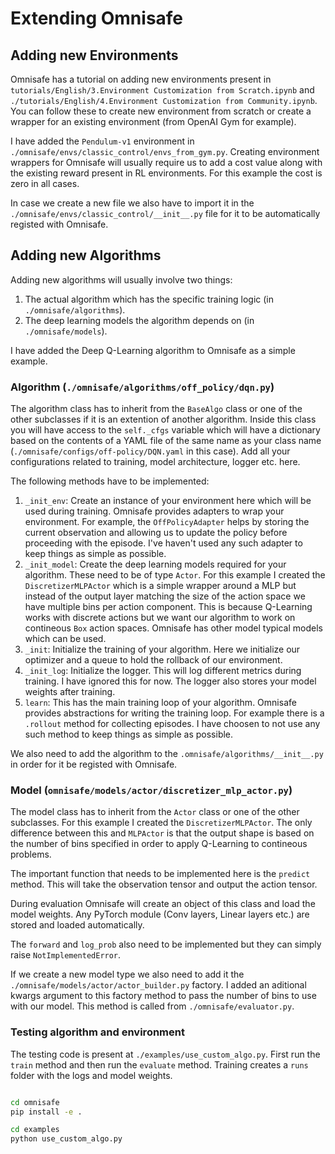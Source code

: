 # Extending Omnisafe

## Adding new Environments

Omnisafe has a tutorial on adding new environments present in `tutorials/English/3.Environment Customization from Scratch.ipynb` and `./tutorials/English/4.Environment Customization from Community.ipynb`. You can follow these to create new environment from scratch or create a wrapper for an existing environment (from OpenAI Gym for example).

I have added the `Pendulum-v1` environment in `./omnisafe/envs/classic_control/envs_from_gym.py`. Creating environment wrappers for Omnisafe will usually require us to add a cost value along with the existing reward present in RL environments. For this example the cost is zero in all cases.

In case we create a new file we also have to import it in the `./omnisafe/envs/classic_control/__init__.py` file for it to be automatically registed with Omnisafe.

## Adding new Algorithms

Adding new algorithms will usually involve two things: 

1. The actual algorithm which has the specific training logic (in `./omnisafe/algorithms`).
2. The deep learning models the algorithm depends on (in `./omnisafe/models`).

I have added the Deep Q-Learning algorithm to Omnisafe as a simple example.

### Algorithm (`./omnisafe/algorithms/off_policy/dqn.py`)

The algorithm class has to inherit from the `BaseAlgo` class or one of the other subclasses if it is an extention of another algorithm. Inside this class you will have access to the `self._cfgs` variable which will have a dictionary based on the contents of a YAML file of the same name as your class name (`./omnisafe/configs/off-policy/DQN.yaml` in this case). Add all your configurations related to training, model architecture, logger etc. here.

The following methods have to be implemented:

1. `_init_env`: Create an instance of your environment here which will be used during training. Omnisafe provides adapters to wrap your environment. For example, the `OffPolicyAdapter` helps by storing the current observation and allowing us to update the policy before proceeding with the episode. I've haven't used any such adapter to keep things as simple as possible.
2. `_init_model`: Create the deep learning models required for your algorithm. These need to be of type `Actor`. For this example I created the `DiscretizerMLPActor` which is a simple wrapper around a MLP but instead of the output layer matching the size of the action space we have multiple bins per action component. This is because Q-Learning works with discrete actions but we want our algorithm to work on contineous `Box` action spaces. Omnisafe has other model typical models which can be used.
3. `_init`: Initialize the training of your algorithm. Here we initialize our optimizer and a queue to hold the rollback of our environment.
4. `_init_log`: Initialize the logger. This will log different metrics during training. I have ignored this for now. The logger also stores your model weights after training.
5. `learn`: This has the main training loop of your algorithm. Omnisafe provides abstractions for writing the training loop. For example there is a `.rollout` method for collecting episodes. I have choosen to not use any such method to keep things as simple as possible.

We also need to add the algorithm to the `.omnisafe/algorithms/__init__.py` in order for it be registed with Omnisafe.

### Model (`omnisafe/models/actor/discretizer_mlp_actor.py`)

The model class has to inherit from the `Actor` class or one of the other subclasses. For this example I created the `DiscretizerMLPActor`. The only difference between this and `MLPActor` is that the output shape is based on the number of bins specified in order to apply Q-Learning to contineous problems.

The important function that needs to be implemented here is the `predict` method. This will take the observation tensor and output the action tensor. 

During evaluation Omnisafe will create an object of this class and load the model weights. Any PyTorch module (Conv layers, Linear layers etc.) are stored and loaded automatically.

The `forward` and `log_prob` also need to be implemented but they can simply raise `NotImplementedError`.

If we create a new model type we also need to add it the `./omnisafe/models/actor/actor_builder.py` factory. I added an aditional kwargs argument to this factory method to pass the number of bins to use with our model. This method is called from `./omnisafe/evaluator.py`.

### Testing algorithm and environment

The testing code is present at `./examples/use_custom_algo.py`. First run the `train` method and then run the `evaluate` method. Training creates a `runs` folder with the logs and model weights.

```bash

cd omnisafe
pip install -e .

cd examples
python use_custom_algo.py

```